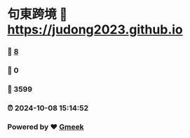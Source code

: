 # 句東跨境 :link: https://judong2023.github.io 
### :page_facing_up: [8](https://judong2023.github.io/tag.html) 
### :speech_balloon: 0 
### :hibiscus: 3599 
### :alarm_clock: 2024-10-08 15:14:52 
### Powered by :heart: [Gmeek](https://github.com/Meekdai/Gmeek)
